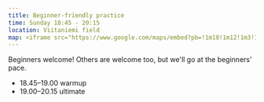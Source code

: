 ```yaml
---
title: Beginner-friendly practice
time: Sunday 18:45 - 20:15
location: Viitaniemi field
map: <iframe src="https://www.google.com/maps/embed?pb=!1m18!1m12!1m3!1d985.2832486745539!2d25.73130604603538!3d62.24834800389265!2m3!1f0!2f0!3f0!3m2!1i1024!2i768!4f13.1!3m3!1m2!1s0x46857439493f3dcf%3A0x831a9d6951556837!2sViitaniemen%20kentt%C3%A4!5e0!3m2!1sen!2sfi!4v1713800156973!5m2!1sen!2sfi" width="600" height="450" style="border:0;" allowfullscreen="" loading="lazy" referrerpolicy="no-referrer-when-downgrade"></iframe>
---
```

Beginners welcome! Others are welcome too, but we'll go at the beginners' pace.

- 18.45–19.00 warmup
- 19.00–20.15 ultimate
